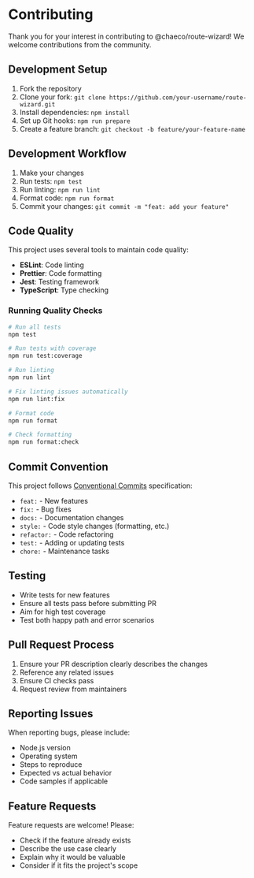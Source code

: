 # Contributing

Thank you for your interest in contributing to @chaeco/route-wizard! We welcome contributions from the community.

## Development Setup

1. Fork the repository
2. Clone your fork: `git clone https://github.com/your-username/route-wizard.git`
3. Install dependencies: `npm install`
4. Set up Git hooks: `npm run prepare`
5. Create a feature branch: `git checkout -b feature/your-feature-name`

## Development Workflow

1. Make your changes
2. Run tests: `npm test`
3. Run linting: `npm run lint`
4. Format code: `npm run format`
5. Commit your changes: `git commit -m "feat: add your feature"`

## Code Quality

This project uses several tools to maintain code quality:

- **ESLint**: Code linting
- **Prettier**: Code formatting
- **Jest**: Testing framework
- **TypeScript**: Type checking

### Running Quality Checks

```bash
# Run all tests
npm test

# Run tests with coverage
npm run test:coverage

# Run linting
npm run lint

# Fix linting issues automatically
npm run lint:fix

# Format code
npm run format

# Check formatting
npm run format:check
```

## Commit Convention

This project follows [Conventional Commits](https://conventionalcommits.org/) specification:

- `feat:` - New features
- `fix:` - Bug fixes
- `docs:` - Documentation changes
- `style:` - Code style changes (formatting, etc.)
- `refactor:` - Code refactoring
- `test:` - Adding or updating tests
- `chore:` - Maintenance tasks

## Testing

- Write tests for new features
- Ensure all tests pass before submitting PR
- Aim for high test coverage
- Test both happy path and error scenarios

## Pull Request Process

1. Ensure your PR description clearly describes the changes
2. Reference any related issues
3. Ensure CI checks pass
4. Request review from maintainers

## Reporting Issues

When reporting bugs, please include:

- Node.js version
- Operating system
- Steps to reproduce
- Expected vs actual behavior
- Code samples if applicable

## Feature Requests

Feature requests are welcome! Please:

- Check if the feature already exists
- Describe the use case clearly
- Explain why it would be valuable
- Consider if it fits the project's scope
